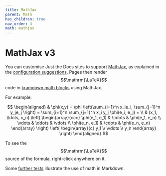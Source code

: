 ```yaml
---
title: MathJax
parent: Math
has_children: true
nav_order: 3
math: mathjax
---
```

# MathJax v3

You can customise Just the Docs sites to support [MathJax],
as explained in the [configuration suggestions]. 
Pages then render $$\mathrm{\LaTeX}$$ code in [kramdown math blocks] using MathJax.

For example:

$$
\begin{aligned}
  & \phi(x,y) = \phi \left(\sum_{i=1}^n x_ie_i, \sum_{j=1}^n y_je_j \right)
  = \sum_{i=1}^n \sum_{j=1}^n x_i y_j \phi(e_i, e_j) = \\
  & (x_1, \ldots, x_n) \left( \begin{array}{ccc}
      \phi(e_1, e_1) & \cdots & \phi(e_1, e_n) \\
      \vdots & \ddots & \vdots \\
      \phi(e_n, e_1) & \cdots & \phi(e_n, e_n)
    \end{array} \right)
  \left( \begin{array}{c}
      y_1 \\
      \vdots \\
      y_n
    \end{array} \right)
\end{aligned}
$$

To see the $$\mathrm{\LaTeX}$$ source of the formula, right-click anywhere on it.

Some [further tests] illustrate the use of math in Markdown.

[MathJax]: https://mathjax.org
[configuration suggestions]: ../config
[kramdown math blocks]: https://kramdown.gettalong.org/syntax.html#math-blocks
[further tests]: ../tests
